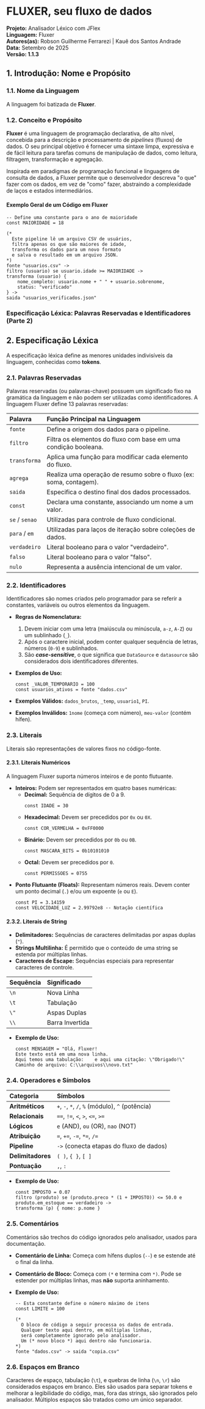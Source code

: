 # FLUXER, seu fluxo de dados

**Projeto:** Analisador Léxico com JFlex  
**Linguagem:** Fluxer  
**Autores(as):** Robson Guilherme Ferrarezi  |  Kauê dos Santos Andrade  
**Data:** Setembro de 2025  
**Versão: 1.1.3**

## 1. Introdução: Nome e Propósito

### 1.1. Nome da Linguagem
A linguagem foi batizada de **Fluxer**.

### 1.2. Conceito e Propósito
**Fluxer** é uma linguagem de programação declarativa, de alto nível, concebida para a descrição e processamento de *pipelines* (fluxos) de dados. O seu principal objetivo é fornecer uma sintaxe limpa, expressiva e de fácil leitura para tarefas comuns de manipulação de dados, como leitura, filtragem, transformação e agregação.

Inspirada em paradigmas de programação funcional e linguagens de consulta de dados, a Fluxer permite que o desenvolvedor descreva "o que" fazer com os dados, em vez de "como" fazer, abstraindo a complexidade de laços e estados intermediários.

#### Exemplo Geral de um Código em Fluxer
```fluxer
-- Define uma constante para o ano de maioridade
const MAIORIDADE = 18

(*
  Este pipeline lê um arquivo CSV de usuários,
  filtra apenas os que são maiores de idade,
  transforma os dados para um novo formato
  e salva o resultado em um arquivo JSON.
*)
fonte "usuarios.csv" ->
filtro (usuario) se usuario.idade >= MAIORIDADE ->
transforma (usuario) {
    nome_completo: usuario.nome + " " + usuario.sobrenome,
    status: "verificado"
} ->
saida "usuarios_verificados.json"
```

### **Especificação Léxica: Palavras Reservadas e Identificadores (Parte 2)**


## 2. Especificação Léxica

A especificação léxica define as menores unidades indivisíveis da linguagem, conhecidas como **tokens**.

### 2.1. Palavras Reservadas

Palavras reservadas (ou palavras-chave) possuem um significado fixo na gramática da linguagem e não podem ser utilizadas como identificadores. A linguagem Fluxer define 13 palavras reservadas:

| Palavra      | Função Principal na Linguagem                                        |
| :----------- | :--------------------------------------------------------------------- |
| `fonte`      | Define a origem dos dados para o pipeline.                             |
| `filtro`     | Filtra os elementos do fluxo com base em uma condição booleana.         |
| `transforma` | Aplica uma função para modificar cada elemento do fluxo.               |
| `agrega`     | Realiza uma operação de resumo sobre o fluxo (ex: soma, contagem).      |
| `saida`      | Especifica o destino final dos dados processados.                      |
| `const`      | Declara uma constante, associando um nome a um valor.                 |
| `se` / `senao` | Utilizadas para controle de fluxo condicional.                         |
| `para` / `em`  | Utilizadas para laços de iteração sobre coleções de dados.             |
| `verdadeiro` | Literal booleano para o valor "verdadeiro".                            |
| `falso`      | Literal booleano para o valor "falso".                                 |
| `nulo`       | Representa a ausência intencional de um valor.                         |

### 2.2. Identificadores

Identificadores são nomes criados pelo programador para se referir a constantes, variáveis ou outros elementos da linguagem.

* **Regras de Nomenclatura:**
    1.  Devem iniciar com uma letra (maiúscula ou minúscula, `a-z`, `A-Z`) ou um sublinhado (`_`).
    2.  Após o caractere inicial, podem conter qualquer sequência de letras, números (`0-9`) e sublinhados.
    3.  São ***case-sensitive***, o que significa que `DataSource` e `datasource` são considerados dois identificadores diferentes.

* **Exemplos de Uso:**
    ```fluxer
    const _VALOR_TEMPORARIO = 100
    const usuarios_ativos = fonte "dados.csv"
    ```
* **Exemplos Válidos:** `dados_brutos`, `_temp`, `usuario1`, `PI`.
* **Exemplos Inválidos:** `1nome` (começa com número), `meu-valor` (contém hífen).

### 2.3. Literais

Literais são representações de valores fixos no código-fonte.

#### 2.3.1. Literais Numéricos

A linguagem Fluxer suporta números inteiros e de ponto flutuante.

* **Inteiros:** Podem ser representados em quatro bases numéricas:
    * **Decimal:** Sequência de dígitos de 0 a 9.
        ```fluxer
        const IDADE = 30
        ```
    * **Hexadecimal:** Devem ser precedidos por `0x` ou `0X`.
        ```fluxer
        const COR_VERMELHA = 0xFF0000
        ```
    * **Binário:** Devem ser precedidos por `0b` ou `0B`.
        ```fluxer
        const MASCARA_BITS = 0b10101010
        ```
    * **Octal:** Devem ser precedidos por `0`.
        ```fluxer
        const PERMISSOES = 0755
        ```
* **Ponto Flutuante (Floats):** Representam números reais. Devem conter um ponto decimal (`.`) e/ou um expoente (`e` ou `E`).
    ```fluxer
    const PI = 3.14159
    const VELOCIDADE_LUZ = 2.99792e8 -- Notação científica
    ```

#### 2.3.2. Literais de String

* **Delimitadores:** Sequências de caracteres delimitadas por aspas duplas (`"`).
* **Strings Multilinha:** É permitido que o conteúdo de uma string se estenda por múltiplas linhas.
* **Caracteres de Escape:** Sequências especiais para representar caracteres de controle.

| Sequência | Significado        |
| :-------- | :----------------- |
| `\n`      | Nova Linha         |
| `\t`      | Tabulação          |
| `\"`      | Aspas Duplas       |
| `\\`      | Barra Invertida    |

* **Exemplo de Uso:**
    ```fluxer
    const MENSAGEM = "Olá, Fluxer!
    Este texto está em uma nova linha.
    Aqui temos uma tabulação: 	 e aqui uma citação: \"Obrigado!\"
    Caminho de arquivo: C:\\arquivos\\novo.txt"
    ```

### 2.4. Operadores e Símbolos

| Categoria      | Símbolos                                       |
| :------------- | :--------------------------------------------- |
| **Aritméticos** | `+`, `-`, `*`, `/`, `%` (módulo), `^` (potência) |
| **Relacionais** | `==`, `!=`, `<`, `>`, `<=`, `>=`               |
| **Lógicos** | `e` (AND), `ou` (OR), `nao` (NOT)              |
| **Atribuição** | `=`, `+=`, `-=`, `*=`, `/=`                      |
| **Pipeline** | `->` (conecta etapas do fluxo de dados)        |
| **Delimitadores**| `( )`, `{ }`, `[ ]`                            |
| **Pontuação** | `,`, `:`                                       |

* **Exemplo de Uso:**
    ```fluxer
    const IMPOSTO = 0.07
    filtro (produto) se (produto.preco * (1 + IMPOSTO)) <= 50.0 e produto.em_estoque == verdadeiro ->
    transforma (p) { nome: p.nome }
    ```

### 2.5. Comentários

Comentários são trechos do código ignorados pelo analisador, usados para documentação.

* **Comentário de Linha:** Começa com hífens duplos (`--`) e se estende até o final da linha.
* **Comentário de Bloco:** Começa com `(*` e termina com `*)`. Pode se estender por múltiplas linhas, mas **não** suporta aninhamento.

* **Exemplo de Uso:**
    ```fluxer
    -- Esta constante define o número máximo de itens
    const LIMITE = 100

    (*
      O bloco de código a seguir processa os dados de entrada.
      Qualquer texto aqui dentro, em múltiplas linhas,
      será completamente ignorado pelo analisador.
      Um (* novo bloco *) aqui dentro não funcionaria.
    *)
    fonte "dados.csv" -> saida "copia.csv"
    ```

### 2.6. Espaços em Branco

Caracteres de espaço, tabulação (`\t`), e quebras de linha (`\n`, `\r`) são considerados espaços em branco. Eles são usados para separar tokens e melhorar a legibilidade do código, mas, fora das strings, são ignorados pelo analisador. Múltiplos espaços são tratados como um único separador.
